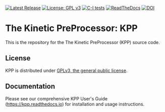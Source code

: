 [![Latest
Release](https://img.shields.io/github/v/release/KineticPreProcessor/KPP?label=Latest%20Release)](https://kpp.readthedocs.io) [![License: GPL
v3](https://img.shields.io/badge/License-GPLv3-blue.svg)](https://github.com/KineticPreProcessor/KPP/blob/main/LICENSE.txt) [![C-I
tests](https://img.shields.io/azure-devops/build/KineticPreProcessor/KPP/1/main?label=C-I%20Tests)](https://dev.azure.com/KineticPreProcessor/KPP/_build) [![ReadTheDocs](https://assets.readthedocs.org/static/projects/badges/passing-flat.svg)](https://kpp.readthedocs.io/en/latest) [![DOI](https://zenodo.org/badge/DOI/10.5281/zenodo.6563908.svg)](https://doi.org/10.5281/zenodo.6563908)

# The Kinetic PreProcessor: KPP
This is the repository for the The Kinetic PreProcessor (KPP) source code.

## License
KPP is distributed under [GPLv3, the general public license](https://github.com/KineticPreProcessor/KPP/blob/main/LICENSE.txt).

## Documentation
Please see our comprehensive KPP User's Guide (https://kpp.readthedocs.io) for installation and usage instructions.
